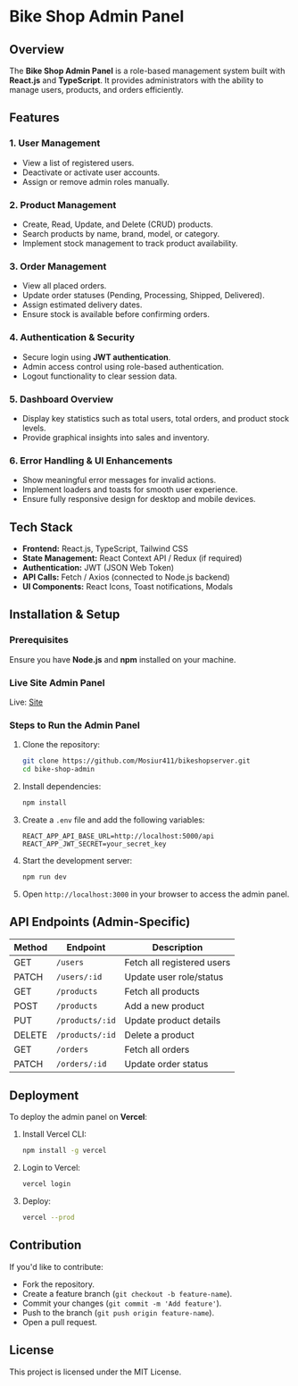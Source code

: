 # Bike Shop Admin Panel

## Overview
The **Bike Shop Admin Panel** is a role-based management system built with **React.js** and **TypeScript**. It provides administrators with the ability to manage users, products, and orders efficiently.

## Features

### 1. **User Management**
- View a list of registered users.
- Deactivate or activate user accounts.
- Assign or remove admin roles manually.

### 2. **Product Management**
- Create, Read, Update, and Delete (CRUD) products.
- Search products by name, brand, model, or category.
- Implement stock management to track product availability.

### 3. **Order Management**
- View all placed orders.
- Update order statuses (Pending, Processing, Shipped, Delivered).
- Assign estimated delivery dates.
- Ensure stock is available before confirming orders.

### 4. **Authentication & Security**
- Secure login using **JWT authentication**.
- Admin access control using role-based authentication.
- Logout functionality to clear session data.

### 5. **Dashboard Overview**
- Display key statistics such as total users, total orders, and product stock levels.
- Provide graphical insights into sales and inventory.

### 6. **Error Handling & UI Enhancements**
- Show meaningful error messages for invalid actions.
- Implement loaders and toasts for smooth user experience.
- Ensure fully responsive design for desktop and mobile devices.

## Tech Stack
- **Frontend:** React.js, TypeScript, Tailwind CSS
- **State Management:** React Context API / Redux (if required)
- **Authentication:** JWT (JSON Web Token)
- **API Calls:** Fetch / Axios (connected to Node.js backend)
- **UI Components:** React Icons, Toast notifications, Modals

## Installation & Setup
### Prerequisites
Ensure you have **Node.js** and **npm** installed on your machine.

### Live Site Admin Panel
Live: [Site](https://bikeshopadmin.vercel.app/)

### Steps to Run the Admin Panel
1. Clone the repository:
   ```bash
   git clone https://github.com/Mosiur411/bikeshopserver.git
   cd bike-shop-admin
   ```
2. Install dependencies:
   ```bash
   npm install
   ```
3. Create a `.env` file and add the following variables:
   ```env
   REACT_APP_API_BASE_URL=http://localhost:5000/api
   REACT_APP_JWT_SECRET=your_secret_key
   ```
4. Start the development server:
   ```bash
   npm run dev
   ```
5. Open `http://localhost:3000` in your browser to access the admin panel.

## API Endpoints (Admin-Specific)
| Method | Endpoint            | Description                     |
|--------|---------------------|---------------------------------|
| GET    | `/users`            | Fetch all registered users     |
| PATCH  | `/users/:id`        | Update user role/status        |
| GET    | `/products`         | Fetch all products             |
| POST   | `/products`         | Add a new product              |
| PUT    | `/products/:id`     | Update product details         |
| DELETE | `/products/:id`     | Delete a product               |
| GET    | `/orders`           | Fetch all orders               |
| PATCH  | `/orders/:id`       | Update order status            |

## Deployment
To deploy the admin panel on **Vercel**:
1. Install Vercel CLI:
   ```bash
   npm install -g vercel
   ```
2. Login to Vercel:
   ```bash
   vercel login
   ```
3. Deploy:
   ```bash
   vercel --prod
   ```

## Contribution
If you'd like to contribute:
- Fork the repository.
- Create a feature branch (`git checkout -b feature-name`).
- Commit your changes (`git commit -m 'Add feature'`).
- Push to the branch (`git push origin feature-name`).
- Open a pull request.

## License
This project is licensed under the MIT License.

